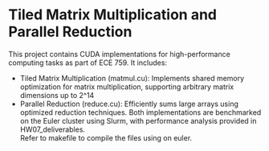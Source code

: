 # Tiled Matrix Multiplication and Parallel Reduction
This project contains CUDA implementations for high-performance computing tasks as part of ECE 759. It includes:
- Tiled Matrix Multiplication (matmul.cu): Implements shared memory optimization for matrix multiplication, supporting arbitrary matrix dimensions up to  2^14
- Parallel Reduction (reduce.cu): Efficiently sums large arrays using optimized reduction techniques.
Both implementations are benchmarked on the Euler cluster using Slurm, with performance analysis provided in HW07_deliverables.  
Refer to makefile to compile the files using on euler.

